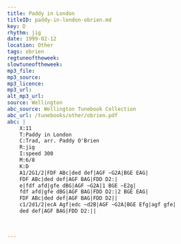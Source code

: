 ```yaml
---
title: Paddy in London
titleID: paddy-in-london-obrien.md
key: D
rhythm: jig
date: 1999-02-12
location: Other
tags: obrien
regtuneoftheweek:
slowtuneoftheweek:
mp3_file:
mp3_source:
mp3_licence:
mp3_url:
alt_mp3_url:
source: Wellington
abc_source: Wellington Tunebook Collection
abc_url: /tunebooks/other/obrien.pdf
abc: |
    X:11
    T:Paddy in London
    C:Trad, arr. Paddy O'Brien
    R:jig
    I:speed 300
    M:6/8
    K:D
    A1/2G1/2|FDF ABc|ded def|AGF ~G2A|BGE EAG|
    FDF ABc|ded def|AGF BAG|FDD D2:|
    e|fdf afd|gfe dBG|AGF ~G2A|1 BGE ~E2g|
    fdf afd|gfe dBG|AGF BAG|FDD D2:|2 BGE EAG|
    FDF ABc|ded def|AGF BAG|FDD D2||
    c1/2d1/2|ecA Agf|edc ~d2B|AGF ~G2A|BGE Efg|agf gfe|
    ded def|AGF BAG|FDD D2:||
    
    

---
```

